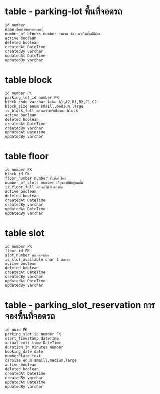 # table - parking-lot พื้นที่จอดรถ

    id number
    name ชื่อบริษัทหรือสถานที่
    number_of_blocks number จำนวน ช่อง ภายในชั้นมีกี่ช่อง
    active boolean
    deleted boolean
    createdAt DateTime
    createdBy varchar
    updatedAt DateTime
    updatedBy varchar

# table block

    id number PK
    parking_lot_id number FK
    block_code varchar ชื่อช่อง A1,A2,B1,B2,C1,C2
    block_size enum smaill,medium,large
    is_block_full สถานะว่างหรือไม่ของ block
    active boolean
    deleted boolean
    createdAt DateTime
    createdBy varchar
    updatedAt DateTime
    updatedBy varchar

# table floor

    id number PK
    block_id FK
    floor_number number ชั้นที่เท่าไหร
    number_of_slots number เก็บช่องที่มีอยู่บนชั้น
    is_floor_full สถานะไม่ว่างของชั้น
    active boolean
    deleted boolean
    createdAt DateTime
    createdBy varchar
    updatedAt DateTime
    updatedBy varchar

# table slot

    id number PK
    floor_id FK
    slot_number หมายเลขช่อง
    is_slot_available char 1 สถานะ
    active boolean
    deleted boolean
    createdAt DateTime
    createdBy varchar
    updatedAt DateTime
    updatedBy varchar

# table - parking_slot_reservation การจองพื้นที่จอดรถ

    id uuid PK
    parking_slot_id number FK
    start_timestamp dateTIme
    actual exit time DateTime
    duration_in_minutes number
    booking_date date
    numberPlate text
    carSize enum smaill,medium,large
    active boolean
    deleted boolean
    createdAt DateTime
    createdBy varchar
    updatedAt DateTime
    updatedBy varchar
